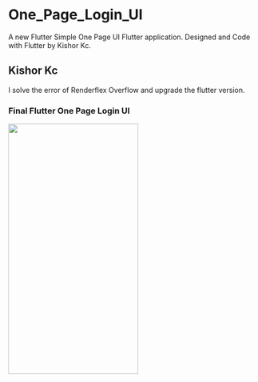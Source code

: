 # One_Page_Login_UI 

A new Flutter Simple One Page UI Flutter application. Designed and Code with Flutter by Kishor Kc.

## Kishor Kc

I solve the error of Renderflex Overflow and upgrade the flutter version.

### Final Flutter One Page Login UI <br>
<p><img src="https://user-images.githubusercontent.com/73419211/120634907-88d39d00-c48b-11eb-8076-a15bbdca2256.jpg" height="500" width="260"></p>



